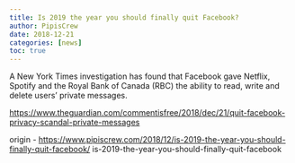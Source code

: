 ```yaml
---
title: Is 2019 the year you should finally quit Facebook?
author: PipisCrew
date: 2018-12-21
categories: [news]
toc: true
---
```


A New York Times investigation has found that Facebook gave Netflix, Spotify and the Royal Bank of Canada (RBC) the ability to read, write and delete users’ private messages. 

https://www.theguardian.com/commentisfree/2018/dec/21/quit-facebook-privacy-scandal-private-messages

origin - https://www.pipiscrew.com/2018/12/is-2019-the-year-you-should-finally-quit-facebook/ is-2019-the-year-you-should-finally-quit-facebook